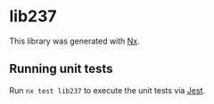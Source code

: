 # lib237

This library was generated with [Nx](https://nx.dev).

## Running unit tests

Run `nx test lib237` to execute the unit tests via [Jest](https://jestjs.io).

